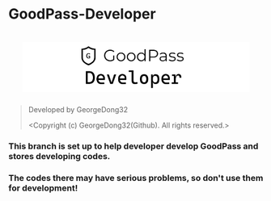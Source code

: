 # GoodPass-Developer
<h1 align="center">
  <img src="https://github.com/GeorgeDong32/GoodPass/blob/resource/Title%20Photo/GoodPass_developer.png" alt="GoodPass" width="450">
</h1>

> Developed by GeorgeDong32 
> 
> <Copyright (c) GeorgeDong32(Github). All rights reserved.>
### This branch is set up to help developer develop GoodPass and stores developing codes.

### The codes there may have serious problems, so don't use them for development!

